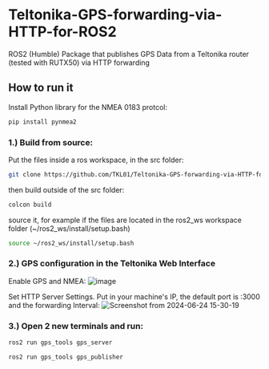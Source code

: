 # Teltonika-GPS-forwarding-via-HTTP-for-ROS2
ROS2 (Humble) Package that publishes GPS Data from a Teltonika router (tested with RUTX50) via HTTP forwarding


## How to run it

Install Python library for the NMEA 0183 protcol:
```bash
pip install pynmea2
```
### 1.) Build from source: 
Put the files inside a ros workspace, in the src folder: 
```bash
git clone https://github.com/TKL01/Teltonika-GPS-forwarding-via-HTTP-for-ROS2.git
```
then build outside of the src folder:
```bash
colcon build 
```
source it, for example if the files are located in the ros2_ws workspace folder (~/ros2_ws/install/setup.bash)
```bash
source ~/ros2_ws/install/setup.bash
```
### 2.) GPS configuration in the Teltonika Web Interface 
Enable GPS and NMEA:
![image](https://github.com/TKL01/Teltonika-GPS-forwarding-via-HTTP-for-ROS2/assets/120031026/664553bd-0a30-4548-8cb5-aa9c5486c52c)

Set HTTP Server Settings. Put in your machine's IP, the default port is :3000 and the forwarding Interval:
![Screenshot from 2024-06-24 15-30-19](https://github.com/TKL01/Teltonika-GPS-forwarding-via-HTTP-for-ROS2/assets/120031026/73be206e-e723-4fb7-9888-8d424efe23a8)

### 3.) Open 2 new terminals and run:
```bash
ros2 run gps_tools gps_server
```
```bash
ros2 run gps_tools gps_publisher
```
